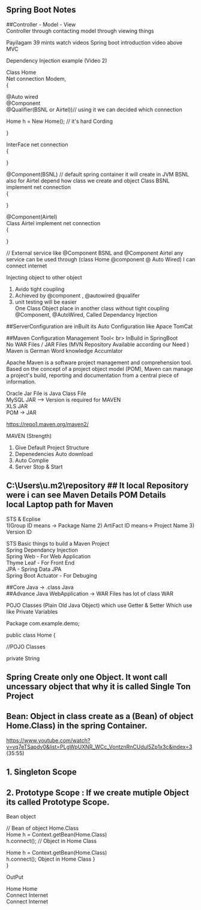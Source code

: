## Spring Boot Notes <br>

##Controller - Model - View <br>
Controller through contacting model through viewing things <br>

Payilagam 39 mints watch videos Spring boot introduction video above MVC <br>


Dependency Injection example (Video 2) <br>

Class Home  <br>
Net connection Modem,  <br>
{ <br>

@Auto wired  <br>
@Component <br>
@Qualifier(BSNL or Airtel))// using it we can decided which connection  <br>

Home h = New Home(); // it's hard Cording  <br>



}



InterFace net connection  <br>
{ <br>

} <br>


@Component(BSNL) // default spring container it will create in JVM BSNL also for Airtel depend how class we create and object
Class BSNL implement net connection  <br>
{ <br>

} <br>


@Component(Airtel) <br>
Class Airtel implement net connection  <br>
{ <br>

} <br>

// External service like @Component BSNL and @Component Airtel any service can be used through (class Home @component @ Auto Wired) I can connect internet  <br>

Injecting object to other object <br>
1) Avido tight coupling <br>
2) Achieved by @component , @autowired @qualifer <br>
3) unit testing will be easier  <br>
One Class Object place in another class without tight coupling @Component, @AutoWired, Called Dependancy Injection<br>






##ServerConfiguration are inBuilt its Auto Configuration like Apace TomCat<br>

##Maven Configuration Management Tool< br>
InBuild in SpringBoot<br>
No WAR Files / JAR Files (MVN Repository Available according our Need )<br>
Maven is German Word knowledge Accumlator<br>

Apache Maven is a software project management and comprehension tool. Based on the concept of a project object model (POM), Maven can manage a project's build, reporting and documentation from a central piece of information.<br>

Oracle Jar File is Java Class File<br>
MySQL JAR --> Version is required for MAVEN<br>
XLS JAR<br>
POM  -> JAR<br>

https://repo1.maven.org/maven2/<br>


MAVEN (Strength)<br>
1. Give Default Project Structure<br>
2. Depenedencies Auto download<br>
3. Auto Complie<br>
4. Server Stop & Start<br>


## C:\Users\u\.m2\repository ## It local Repository were i can see Maven Details POM Details <br> local Laptop path for Maven<br>


STS & Ecplise <br>
1)Group ID  means -> Package Name
2) ArtiFact ID means-> Project Name
3) Version ID




STS Basic things to build a Maven Project <br>
Spring Dependancy Injection<br>
Spring Web - For Web Application<br>
Thyme Leaf - For Front End<br>
JPA - Spring Data JPA<br>
Spring Boot Actuator - For Debuging<br>






##Core Java -> .class Java<br>
##Advance Java WebApplication -> WAR Files has lot of class <packaging>WAR</packaging><br>




POJO Classes (Plain Old Java Object) which use Getter & Setter Which use like Private Variables<br>

Package com.example.demo;<br>

public class Home {<br>

//POJO Classes<br>

private String<br>


## Spring Create only one Object. It wont call uncessary object that why it is called Single Ton Project<br>


## Bean: Object in class create as a (Bean) of object Home.Class) in the spring Container.<br>



https://www.youtube.com/watch?v=vq7eTSapdv0&list=PLgWpUXNR_WCc_VontznRnCUdul5Zp1x3c&index=3 (35:55)

## 1. Singleton Scope
## 2. Prototype Scope : If we create mutiple Object its called Prototype Scope.<br>

Bean object 



// Bean of object Home.Class<br>
Home h = Context.getBean(Home.Class)<br>
h.connect(); // Object in Home Class<br>

Home h = Context.getBean(Home.Class)<br>
h.connect(); Object in Home Class
}<br>
}<br>

OutPut<br>

Home Home<br>
Connect Internet<br>
Connect Internet<br>



















 
